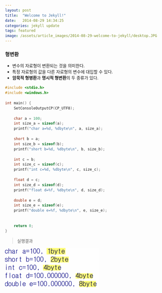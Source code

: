 ```yaml
---
layout: post
title:  "Welcome to Jekyll!"
date:   2014-08-29 14:34:25
categories: jekyll update
tags: featured
image: /assets/article_images/2014-08-29-welcome-to-jekyll/desktop.JPG
---
```

### 형변환
- 변수의 자료형이 변환되는 것을 의미한다.
- 특정 자료형의 값을 다른 자료형의 변수에 대입할 수 있다.
- **암묵적 형병환**과 **명시적 형변환**의 두 종류가 있다.


```c
#include <stdio.h>
#include <windows.h>

int main() {
    SetConsoleOutputCP(CP_UTF8);

    char a = 100;
    int size_a = sizeof(a);
    printf("char a=%d, %dbyte\n", a, size_a);

    short b = a;
    int size_b = sizeof(b);
    printf("short b=%d, %dbyte\n", b, size_b);

    int c = b;
    int size_c = sizeof(c);
    printf("int c=%d, %dbyte\n", c, size_c);

    float d = c;
    int size_d = sizeof(d);
    printf("float d=%f, %dbyte\n", d, size_d);

    double e = d;
    int size_e = sizeof(e);
    printf("double e=%f, %dbyte\n", e, size_e);


    return 0;
}
```
>실행결과

![실행결과](/assets/images/contents/casting1.PNG)


[jekyll]:      http://jekyllrb.com
[jekyll-gh]:   https://github.com/jekyll/jekyll
[jekyll-help]: https://github.com/jekyll/jekyll-help
